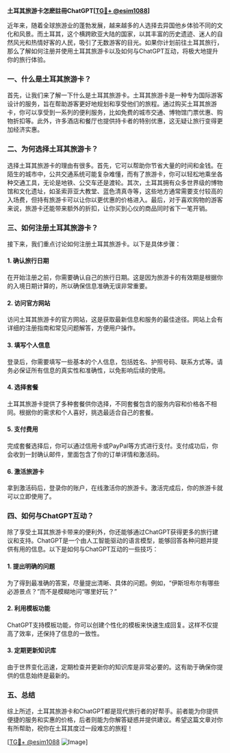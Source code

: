 **土耳其旅游卡怎麽註冊ChatGPT[[TG💪+ @esim1088](https://t.me/s/esim1088)]**

近年来，随着全球旅游业的蓬勃发展，越来越多的人选择去异国他乡体验不同的文化和风景。而土耳其，这个横跨欧亚大陆的国家，以其丰富的历史遗迹、迷人的自然风光和热情好客的人民，吸引了无数游客的目光。如果你计划前往土耳其旅行，那么了解如何注册并使用土耳其旅游卡以及如何与ChatGPT互动，将极大地提升你的旅行体验。

### 一、什么是土耳其旅游卡？

首先，让我们来了解一下什么是土耳其旅游卡。土耳其旅游卡是一种专为国际游客设计的服务，旨在帮助游客更好地规划和享受他们的旅程。通过购买土耳其旅游卡，你可以享受到一系列的便利服务，比如免费的城市交通、博物馆门票优惠、购物折扣等。此外，许多酒店和餐厅也提供持卡者的特别优惠，这无疑让旅行变得更加经济实惠。

### 二、为何选择土耳其旅游卡？

选择土耳其旅游卡的理由有很多。首先，它可以帮助你节省大量的时间和金钱。在陌生的城市中，公共交通系统可能复杂难懂，而有了旅游卡，你可以轻松地乘坐各种交通工具，无论是地铁、公交车还是渡轮。其次，土耳其拥有众多世界级的博物馆和文化遗址，如圣索菲亚大教堂、蓝色清真寺等，这些地方通常需要支付较高的入场费，但持有旅游卡可以让你以更优惠的价格进入。最后，对于喜欢购物的游客来说，旅游卡还能带来额外的折扣，让你买到心仪的商品同时省下一笔开销。

### 三、如何注册土耳其旅游卡？

接下来，我们重点讨论如何注册土耳其旅游卡。以下是具体步骤：

#### 1. 确认旅行日期

在开始注册之前，你需要确认自己的旅行日期。这是因为旅游卡的有效期是根据你的入境日期计算的，所以确保信息准确无误非常重要。

#### 2. 访问官方网站

访问土耳其旅游卡的官方网站，这是获取最新信息和服务的最佳途径。网站上会有详细的注册指南和常见问题解答，方便用户操作。

#### 3. 填写个人信息

登录后，你需要填写一些基本的个人信息，包括姓名、护照号码、联系方式等。请务必保证所有信息的真实性和准确性，以免影响后续的使用。

#### 4. 选择套餐

土耳其旅游卡提供了多种套餐供你选择，不同套餐包含的服务内容和价格各不相同。根据你的需求和个人喜好，挑选最适合自己的套餐。

#### 5. 支付费用

完成套餐选择后，你可以通过信用卡或PayPal等方式进行支付。支付成功后，你会收到一封确认邮件，里面包含了你的订单详情和激活码。

#### 6. 激活旅游卡

拿到激活码后，登录你的账户，在线激活你的旅游卡。激活完成后，你的旅游卡就可以立即使用了。

### 四、如何与ChatGPT互动？

除了享受土耳其旅游卡带来的便利外，你还能够通过ChatGPT获得更多的旅行建议和支持。ChatGPT是一个由人工智能驱动的语言模型，能够回答各种问题并提供有用的信息。以下是如何与ChatGPT互动的一些技巧：

#### 1. 提出明确的问题

为了得到最准确的答案，尽量提出清晰、具体的问题。例如，“伊斯坦布尔有哪些必游景点？”而不是模糊地问“哪里好玩？”

#### 2. 利用模板功能

ChatGPT支持模板功能，你可以创建个性化的模板来快速生成回复。这样不仅提高了效率，还保持了信息的一致性。

#### 3. 定期更新知识库

由于世界变化迅速，定期检查并更新你的知识库是非常必要的。这有助于确保你提供的信息始终是最新的。

### 五、总结

综上所述，土耳其旅游卡和ChatGPT都是现代旅行者的好帮手。前者能为你提供便捷的服务和实惠的价格，后者则能为你解答疑惑并提供建议。希望这篇文章对你有所帮助，祝你在土耳其度过一段难忘的旅程！

[[TG💪+ @esim1088](https://t.me/s/esim1088) ![Image](https://i.postimg.cc/4NQfJmqS/Snipaste-2025-05-13-00-14-12.png)]